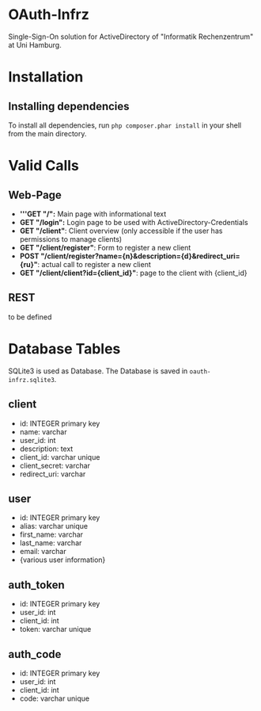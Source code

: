 # OAuth-Infrz
Single-Sign-On solution for ActiveDirectory of "Informatik Rechenzentrum" at Uni Hamburg.

# Installation
## Installing dependencies
To install all dependencies, run `php composer.phar install` in your shell from the main directory.

# Valid Calls
## Web-Page
* __'''GET "/":__ Main page with informational text
* __GET "/login":__ Login page to be used with ActiveDirectory-Credentials
* __GET "/client"__: Client overview (only accessible if the user has permissions to manage clients)
 * __GET "/client/register"__: Form to register a new client
 * __POST "/client/register?name={n}&description={d}&redirect_uri={ru}"__: actual call to register a new client
 * __GET "/client/client?id={client_id}"__: page to the client with {client_id}

## REST
to be defined

# Database Tables
SQLite3 is used as Database. The Database is saved in `oauth-infrz.sqlite3`.

## client
* id: INTEGER primary key
* name: varchar
* user_id: int
* description: text
* client_id: varchar unique
* client_secret: varchar
* redirect_uri: varchar

## user
* id: INTEGER primary key
* alias: varchar unique
* first_name: varchar
* last_name: varchar
* email: varchar
* {various user information}

## auth_token
* id: INTEGER primary key
* user_id: int
* client_id: int
* token: varchar unique

## auth_code
* id: INTEGER primary key
* user_id: int
* client_id: int
* code: varchar unique

